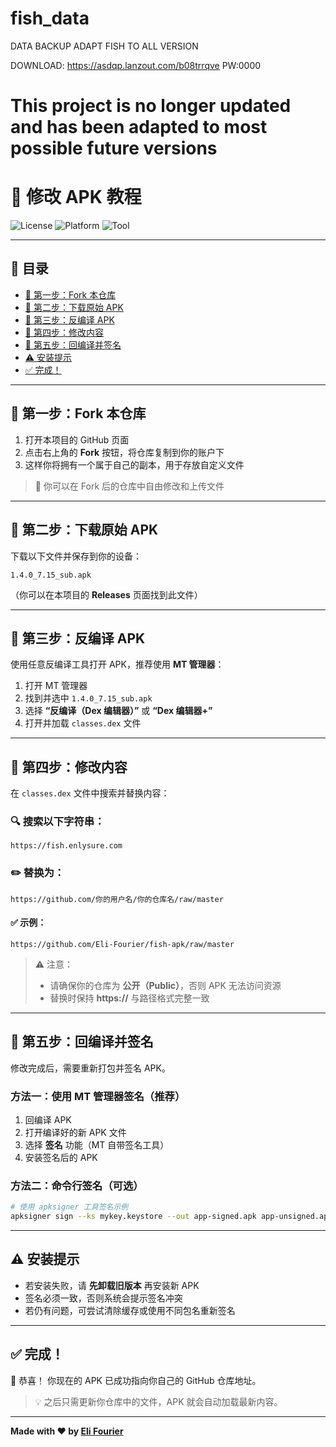 # fish_data
DATA BACKUP
ADAPT FISH TO ALL VERSION

DOWNLOAD:
https://asdqp.lanzout.com/b08trrqve
PW:0000

# This project is no longer updated and has been adapted to most possible future versions

# 🧩 修改 APK 教程

![License](https://img.shields.io/badge/license-MIT-blue.svg)
![Platform](https://img.shields.io/badge/platform-Android-green.svg)
![Tool](https://img.shields.io/badge/tool-MT_Manager-orange.svg)

---

## 📘 目录

* [🔹 第一步：Fork 本仓库](#-第一步fork-本仓库)
* [🔹 第二步：下载原始 APK](#-第二步下载原始-apk)
* [🔹 第三步：反编译 APK](#-第三步反编译-apk)
* [🔹 第四步：修改内容](#-第四步修改内容)
* [🔹 第五步：回编译并签名](#-第五步回编译并签名)
* [⚠️ 安装提示](#️-安装提示)
* [✅ 完成！](#-完成)

---

## 🔹 第一步：Fork 本仓库

1. 打开本项目的 GitHub 页面
2. 点击右上角的 **Fork** 按钮，将仓库复制到你的账户下
3. 这样你将拥有一个属于自己的副本，用于存放自定义文件

> 📎 你可以在 Fork 后的仓库中自由修改和上传文件

---

## 🔹 第二步：下载原始 APK

下载以下文件并保存到你的设备：

```
1.4.0_7.15_sub.apk
```

（你可以在本项目的 **Releases** 页面找到此文件）

---

## 🔹 第三步：反编译 APK

使用任意反编译工具打开 APK，推荐使用 **MT 管理器**：

1. 打开 MT 管理器
2. 找到并选中 `1.4.0_7.15_sub.apk`
3. 选择 **“反编译（Dex 编辑器）”** 或 **“Dex 编辑器+”**
4. 打开并加载 `classes.dex` 文件

---

## 🔹 第四步：修改内容

在 `classes.dex` 文件中搜索并替换内容：

### 🔍 搜索以下字符串：

```
https://fish.enlysure.com
```

### ✏️ 替换为：

```
https://github.com/你的用户名/你的仓库名/raw/master
```

#### ✅ 示例：

```
https://github.com/Eli-Fourier/fish-apk/raw/master
```

> ⚠️ 注意：
>
> * 请确保你的仓库为 **公开（Public）**，否则 APK 无法访问资源
> * 替换时保持 **https://** 与路径格式完整一致

---

## 🔹 第五步：回编译并签名

修改完成后，需要重新打包并签名 APK。

### 方法一：使用 MT 管理器签名（推荐）

1. 回编译 APK
2. 打开编译好的新 APK 文件
3. 选择 **签名** 功能（MT 自带签名工具）
4. 安装签名后的 APK

### 方法二：命令行签名（可选）

```bash
# 使用 apksigner 工具签名示例
apksigner sign --ks mykey.keystore --out app-signed.apk app-unsigned.apk
```

---

## ⚠️ 安装提示

* 若安装失败，请 **先卸载旧版本** 再安装新 APK
* 签名必须一致，否则系统会提示签名冲突
* 若仍有问题，可尝试清除缓存或使用不同包名重新签名

---

## ✅ 完成！

🎉 恭喜！
你现在的 APK 已成功指向你自己的 GitHub 仓库地址。

> 💡 之后只需更新你仓库中的文件，APK 就会自动加载最新内容。

---

**Made with ❤️ by [Eli Fourier](https://github.com/Eli-Fourier)**
